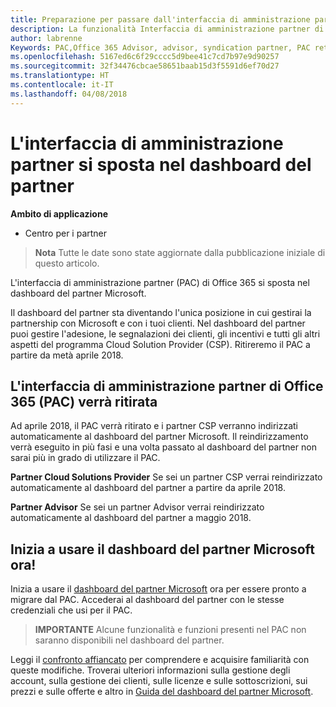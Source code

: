 ```yaml
---
title: Preparazione per passare dall'interfaccia di amministrazione partner al Centro per i partner | Centro per i partner
description: La funzionalità Interfaccia di amministrazione partner di Office 365 si sposta nel Centro per i partner.
author: labrenne
Keywords: PAC,Office 365 Advisor, advisor, syndication partner, PAC retire, PAC retiring
ms.openlocfilehash: 5167ed6c6f29cccc5d9bee41c7cd7b97e9d90257
ms.sourcegitcommit: 32f34476cbcae58651baab15d3f5591d6ef70d27
ms.translationtype: HT
ms.contentlocale: it-IT
ms.lasthandoff: 04/08/2018
---
```

# <a name="partner-admin-center-is-moving-to-the-partner-dashboard"></a>L'interfaccia di amministrazione partner si sposta nel dashboard del partner

**Ambito di applicazione**

-  Centro per i partner

>**Nota** Tutte le date sono state aggiornate dalla pubblicazione iniziale di questo articolo.

L'interfaccia di amministrazione partner (PAC) di Office 365 si sposta nel dashboard del partner Microsoft.

Il dashboard del partner sta diventando l'unica posizione in cui gestirai la partnership con Microsoft e con i tuoi clienti. Nel dashboard del partner puoi gestire l'adesione, le segnalazioni dei clienti, gli incentivi e tutti gli altri aspetti del programma Cloud Solution Provider (CSP). Ritireremo il PAC a partire da metà aprile 2018.

## <a name="the-office-365-partner-admin-center-pac-will-be-retired"></a>L'interfaccia di amministrazione partner di Office 365 (PAC) verrà ritirata

Ad aprile 2018, il PAC verrà ritirato e i partner CSP verranno indirizzati automaticamente al dashboard del partner Microsoft. Il reindirizzamento verrà eseguito in più fasi e una volta passato al dashboard del partner non sarai più in grado di utilizzare il PAC. 

**Partner Cloud Solutions Provider** Se sei un partner CSP verrai reindirizzato automaticamente al dashboard del partner a partire da aprile 2018. 

**Partner Advisor** Se sei un partner Advisor verrai reindirizzato automaticamente al dashboard del partner a maggio 2018.


## <a name="start-using-the-microsoft-partner-dashboard-now"></a>Inizia a usare il dashboard del partner Microsoft ora!

Inizia a usare il [dashboard del partner Microsoft](https://partnercenter.microsoft.com/) ora per essere pronto a migrare dal PAC.  Accederai al dashboard del partner con le stesse credenziali che usi per il PAC. 

>**IMPORTANTE** Alcune funzionalità e funzioni presenti nel PAC non saranno disponibili nel dashboard del partner.

 Leggi il [confronto affiancato](moving-from-pac-to-pc.md) per comprendere e acquisire familiarità con queste modifiche.  Troverai ulteriori informazioni sulla gestione degli account, sulla gestione dei clienti, sulle licenze e sulle sottoscrizioni, sui prezzi e sulle offerte e altro in [Guida del dashboard del partner Microsoft](https://partnercenter.microsoft.com/partner/help).

 